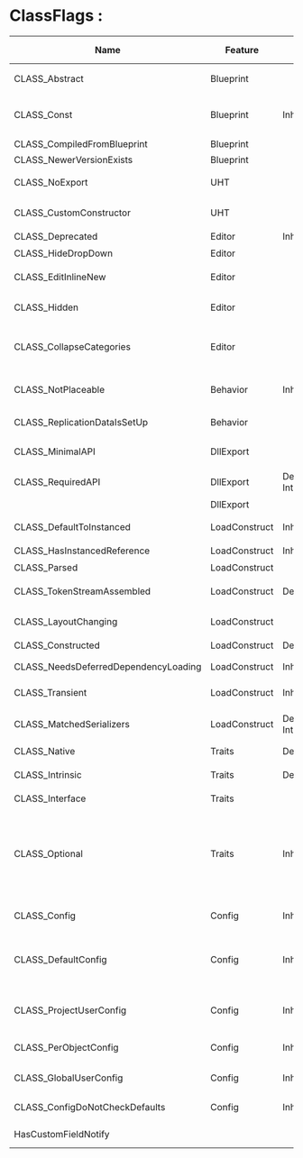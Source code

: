 # ClassFlags :

|Name                                |Feature             |Trait                                                                                                                                                                                                                                                           |Value|Description                                                                                                                                                                                              |UCLASS                                                                                                                                 |Related to UPROPERTY|
|------------------------------------|--------------------|----------------------------------------------------------------------------------------------------------------------------------------------------------------------------------------------------------------------------------------------------------------|-----|---------------------------------------------------------------------------------------------------------------------------------------------------------------------------------------------------------|---------------------------------------------------------------------------------------------------------------------------------------|--------------------|
|CLASS_Abstract                      |Blueprint           |                                                                                                                                                                                                                                                                |0x00000001|指定这个类是抽象基类，不可实例化                                                                                                                                                                                         |Abstract (Specifier/UCLASS/Abstract.md)                                                                                                |                    |
|CLASS_Const                         |Blueprint           |Inherit                                                                                                                                                                                                                                                         |0x00010000|该类的所有属性和函数都是const的，也应该被暴露为const                                                                                                                                                                          |Const (Specifier/UCLASS/Const.md)                                                                                                      |                    |
|CLASS_CompiledFromBlueprint         |Blueprint           |                                                                                                                                                                                                                                                                |0x00040000u|指定该类从蓝图的编译中创建                                                                                                                                                                                            |                                                                                                                                       |                    |
|CLASS_NewerVersionExists            |Blueprint           |                                                                                                                                                                                                                                                                |0x80000000u|                                                                                                                                                                                                         |                                                                                                                                       |                    |
|CLASS_NoExport                      |UHT                 |                                                                                                                                                                                                                                                                |0x00000100u|不暴露到C++头文件，不生成注册代码                                                                                                                                                                                       |NoExport (Specifier/UCLASS/NoExport.md)                                                                                                |                    |
|CLASS_CustomConstructor             |UHT                 |                                                                                                                                                                                                                                                                |0x00008000u|不创建一个默认构造函数，只在C++环境下使用                                                                                                                                                                                   |CustomConstructor (Specifier/UCLASS/CustomConstructor.md)                                                                              |                    |
|CLASS_Deprecated                    |Editor              |Inherit                                                                                                                                                                                                                                                         |0x02000000u|显示废弃警告                                                                                                                                                                                                   |Deprecated (Specifier/UCLASS/Deprecated.md)                                                                                            |                    |
|CLASS_HideDropDown                  |Editor              |                                                                                                                                                                                                                                                                |0x04000000u|类不在右键选择框中显示                                                                                                                                                                                              |HideDropDown (Specifier/UCLASS/HideDropDown.md)                                                                                        |                    |
|CLASS_EditInlineNew                 |Editor              |                                                                                                                                                                                                                                                                |0x00001000u|对象可以通过EditinlineNew按钮构造                                                                                                                                                                                  |EditInlineNew (Specifier/UCLASS/EditInlineNew.md), NotEditInlineNew (Specifier/UCLASS/NotEditInlineNew.md)                             |                    |
|CLASS_Hidden                        |Editor              |                                                                                                                                                                                                                                                                |0x01000000u|不在编辑器的类浏览器和edit inline new中显示                                                                                                                                                                            |                                                                                                                                       |                    |
|CLASS_CollapseCategories            |Editor              |                                                                                                                                                                                                                                                                |0x00002000u|属性在展示时不分目录                                                                                                                                                                                               |CollapseCategories (Specifier/UCLASS/CollapseCategories.md), DontCollapseCategories (Specifier/UCLASS/DontCollapseCategories.md)       |                    |
|CLASS_NotPlaceable                  |Behavior            |Inherit                                                                                                                                                                                                                                                         |0x00000200u|不能被放置在场景中                                                                                                                                                                                                |Deprecated (Specifier/UCLASS/Deprecated.md), NotPlaceable (Specifier/UCLASS/NotPlaceable.md), Placeable (Specifier/UCLASS/Placeable.md)|                    |
|CLASS_ReplicationDataIsSetUp        |Behavior            |                                                                                                                                                                                                                                                                |0x00000800u|是否在该类仍然需要调用SetUpRuntimeReplicationData                                                                                                                                                                   |                                                                                                                                       |                    |
|CLASS_MinimalAPI                    |DllExport           |                                                                                                                                                                                                                                                                |0x00080000u|指定该类的最小导出，只导出获得类指针的函数                                                                                                                                                                                    |MinimalAPI (Specifier/UCLASS/MinimalAPI.md)                                                                                            |                    |
|CLASS_RequiredAPI                   |DllExport           |DefaultC++, Internal                                                                                                                                                                                                                                            |0x00100000u|指定该类必须具有DLL导出，导出所有函数和属性                                                                                                                                                                                  |UCLASS() (Specifier/UCLASS/UCLASS().md)                                                                                                |                    |
|                                    |DllExport           |                                                                                                                                                                                                                                                                |     |                                                                                                                                                                                                         |                                                                                                                                       |                    |
|CLASS_DefaultToInstanced            |LoadConstruct       |Inherit                                                                                                                                                                                                                                                         |0x00200000u|指定引用到该类的所有引用都默认创建个实例对象                                                                                                                                                                                   |DefaultToInstanced (Specifier/UCLASS/DefaultToInstanced.md)                                                                            |                    |
|CLASS_HasInstancedReference         |LoadConstruct       |Inherit                                                                                                                                                                                                                                                         |0x00800000u|类拥有组件属性                                                                                                                                                                                                  |                                                                                                                                       |                    |
|CLASS_Parsed                        |LoadConstruct       |                                                                                                                                                                                                                                                                |0x00000010u|成功解析完成                                                                                                                                                                                                   |                                                                                                                                       |                    |
|CLASS_TokenStreamAssembled          |LoadConstruct       |DefaultC++                                                                                                                                                                                                                                                      |0x00400000u|指定父类的TokenStream已经被成功合并到自身类上                                                                                                                                                                             |UCLASS() (Specifier/UCLASS/UCLASS().md)                                                                                                |                    |
|CLASS_LayoutChanging                |LoadConstruct       |                                                                                                                                                                                                                                                                |     |指定该类的内存布局已经被改变，因此目前还不能创建CDO                                                                                                                                                                              |                                                                                                                                       |                    |
|CLASS_Constructed                   |LoadConstruct       |DefaultC++                                                                                                                                                                                                                                                      |0x20000000u|类已经被构造完成                                                                                                                                                                                                 |UCLASS() (Specifier/UCLASS/UCLASS().md)                                                                                                |                    |
|CLASS_NeedsDeferredDependencyLoading|LoadConstruct       |Inherit                                                                                                                                                                                                                                                         |     |指定该类需要延迟依赖加载                                                                                                                                                                                             |NeedsDeferredDependencyLoading (Specifier/UCLASS/NeedsDeferredDependencyLoading.md)                                                    |                    |
|CLASS_Transient                     |LoadConstruct       |Inherit                                                                                                                                                                                                                                                         |0x00000008u|透明的，在序列化的时候被跳过                                                                                                                                                                                           |Transient (Specifier/UCLASS/Transient.md), NonTransient (Specifier/UCLASS/NonTransient.md)                                             |                    |
|CLASS_MatchedSerializers            |LoadConstruct       |DefaultC++, Internal                                                                                                                                                                                                                                            |0x00000020u|                                                                                                                                                                                                         |UCLASS() (Specifier/UCLASS/UCLASS().md), MatchedSerializers (Specifier/UCLASS/MatchedSerializers.md)                                   |                    |
|CLASS_Native                        |Traits              |DefaultC++                                                                                                                                                                                                                                                      |0x00000080u|指定为原生类，C++里创建的类                                                                                                                                                                                          |UCLASS() (Specifier/UCLASS/UCLASS().md)                                                                                                |                    |
|CLASS_Intrinsic                     |Traits              |DefaultC++                                                                                                                                                                                                                                                      |0x10000000u|类在C++中定义，且没有UHT生成的代码                                                                                                                                                                                     |Intrinsic (Specifier/UCLASS/Intrinsic.md), UCLASS() (Specifier/UCLASS/UCLASS().md)                                                     |                    |
|CLASS_Interface                     |Traits              |                                                                                                                                                                                                                                                                |0x00004000u|该类是一个接口                                                                                                                                                                                                  |Interface (Specifier/UCLASS/Interface.md)                                                                                              |                    |
|CLASS_Optional                      |Traits              |Inherit                                                                                                                                                                                                                                                         |0x00000010u|This object type may not be available in certain context. (i.e. game runtime or in certain configuration). Optional class data is saved separately to other object types. (i.e. might use sidecar files) |Optional (Specifier/UCLASS/Optional.md)                                                                                                |                    |
|CLASS_Config                        |Config              |Inherit                                                                                                                                                                                                                                                         |0x00000004u|在构造的时候载入对象的config配置                                                                                                                                                                                      |                                                                                                                                       |                    |
|CLASS_DefaultConfig                 |Config              |Inherit                                                                                                                                                                                                                                                         |0x00000002u|保存对象配置到DefaultXXX.ini，而不是Local，必须和CLASS_Config连用                                                                                                                                                         |DefaultConfig (Specifier/UCLASS/DefaultConfig.md)                                                                                      |                    |
|CLASS_ProjectUserConfig             |Config              |Inherit                                                                                                                                                                                                                                                         |0x00000040u|指定settings的config文件保存在Project/User*.ini 和CLASS_GlobalUserConfig类似                                                                                                                                        |ProjectUserConfig (Specifier/UCLASS/ProjectUserConfig.md)                                                                              |                    |
|CLASS_PerObjectConfig               |Config              |Inherit                                                                                                                                                                                                                                                         |0x00000400u|对每个对象进行配置，而不是在类级别                                                                                                                                                                                        |PerObjectConfig (Specifier/UCLASS/PerObjectConfig.md)                                                                                  |                    |
|CLASS_GlobalUserConfig              |Config              |Inherit                                                                                                                                                                                                                                                         |0x08000000u|类Setttings被保存到<AppData>/..../Blah.ini                                                                                                                                                                    |GlobalUserConfig (Specifier/UCLASS/GlobalUserConfig.md)                                                                                |                    |
|CLASS_ConfigDoNotCheckDefaults      |Config              |Inherit                                                                                                                                                                                                                                                         |0x40000000u|指定对象配置将不会检查base/defaults ini                                                                                                                                                                             |ConfigDoNotCheckDefaults (Specifier/UCLASS/ConfigDoNotCheckDefaults.md)                                                                |                    |
|HasCustomFieldNotify                |                    |                                                                                                                                                                                                                                                                |     |                                                                                                                                                                                                         |CustomFieldNotify (Specifier/UCLASS/CustomFieldNotify.md)                                                                              |                    |
